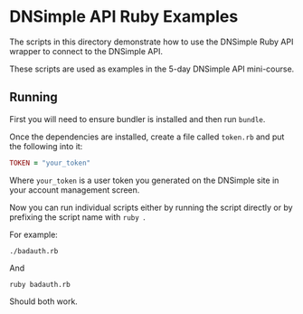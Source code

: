 # DNSimple API Ruby Examples

The scripts in this directory demonstrate how to use the DNSimple Ruby API wrapper to connect to the DNSimple API.

These scripts are used as examples in the 5-day DNSimple API mini-course.

## Running

First you will need to ensure bundler is installed and then run `bundle`.

Once the dependencies are installed, create a file called `token.rb` and put the following into it:

```ruby
TOKEN = "your_token"
```

Where `your_token` is a user token you generated on the DNSimple site in your account management screen.

Now you can run individual scripts either by running the script directly or by prefixing the script name with `ruby `.

For example:

`./badauth.rb`

And

`ruby badauth.rb`

Should both work.
